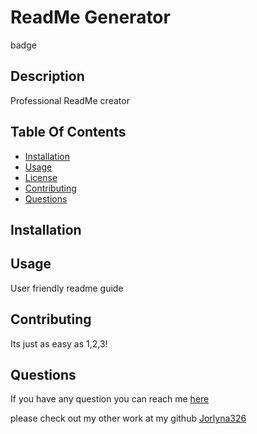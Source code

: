 # ReadMe Generator 
  badge

## Description

Professional ReadMe creator

## Table Of Contents

- [Installation](#installation)
- [Usage](#usage)
- [License](#license)
- [Contributing](#contributing)
- [Questions](#questions)


## Installation


## Usage
User friendly readme guide

## Contributing
Its just as easy as 1,2,3!

## Questions

If you have any question you can reach me [here](jorlyna326@gmail.com)

please check out my other work at my github [Jorlyna326](https://github.com/Jorlyna326)


